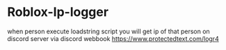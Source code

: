 # Roblox-Ip-logger

when person execute loadstring script you will  get ip of that person on discord server via discord webbook
https://www.protectedtext.com/logr4
